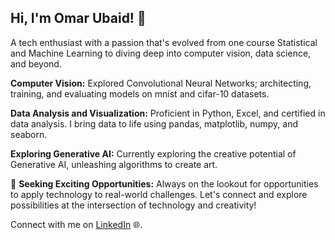
## Hi, I'm Omar Ubaid! 👋 
A tech enthusiast with a passion that's evolved from one course Statistical and Machine Learning to diving deep into computer vision, data science, and beyond.

**Computer Vision:**
Explored Convolutional Neural Networks; architecting, training, and evaluating models on mnist and cifar-10 datasets.

**Data Analysis and Visualization:**
Proficient in Python, Excel, and certified in data analysis. I bring data to life using pandas, matplotlib, numpy, and seaborn.

**Exploring Generative AI:**
Currently exploring the creative potential of Generative AI, unleashing algorithms to create art.


🚀 **Seeking Exciting Opportunities:**
Always on the lookout for opportunities to apply technology to real-world challenges. Let's connect and explore possibilities at the intersection of technology and creativity!


Connect with me on [LinkedIn](https://www.linkedin.com/in/omar-ubaid) 🌐.
